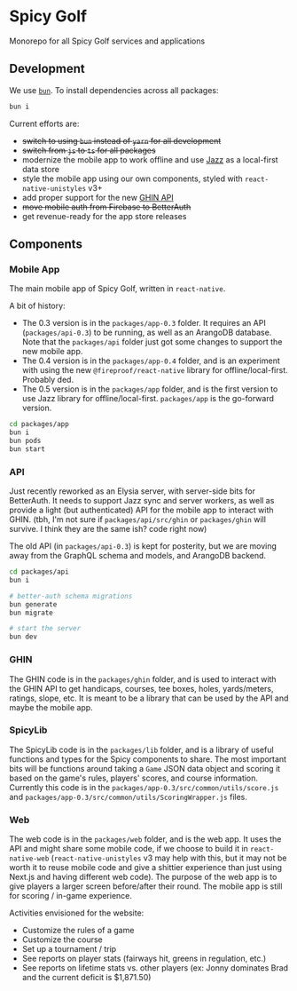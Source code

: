 # Spicy Golf

Monorepo for all Spicy Golf services and applications

## Development

We use [`bun`](https://bun.sh).  To install dependencies across all packages:

```bash
bun i
```

Current efforts are:
- ~~switch to using `bun` instead of `yarn` for all development~~
- ~~switch from `js` to `ts` for all packages~~
- modernize the mobile app to work offline and use [Jazz](https://jazz.tools) as a local-first data store
- style the mobile app using our own components, styled with `react-native-unistyles` v3+
- add proper support for the new [GHIN API](https://app.swaggerhub.com/apis-docs/GHIN/Admin/1.0)
- ~~move mobile auth from Firebase to BetterAuth~~
- get revenue-ready for the app store releases

## Components

### Mobile App

The main mobile app of Spicy Golf, written in `react-native`.

A bit of history:
- The 0.3 version is in the `packages/app-0.3` folder.  It requires an API (`packages/api-0.3`) to be running, as well as an ArangoDB database.  Note that the `packages/api` folder just got some changes to support the new mobile app.
- The 0.4 version is in the `packages/app-0.4` folder, and is an experiment with using the new `@fireproof/react-native` library for offline/local-first.  Probably ded.
- The 0.5 version is in the `packages/app` folder, and is the first version to use Jazz library for offline/local-first.  `packages/app` is the go-forward version.

```bash
cd packages/app
bun i
bun pods
bun start
```

### API

Just recently reworked as an Elysia server, with server-side bits for BetterAuth.  It needs to support Jazz sync and server workers, as well as provide a light (but authenticated) API for the mobile app to interact with GHIN.  (tbh, I'm not sure if `packages/api/src/ghin` or `packages/ghin` will survive.  I think they are the same ish? code right now)

The old API (in `packages/api-0.3`) is kept for posterity, but we are moving away from the GraphQL schema and models, and ArangoDB backend.

```bash
cd packages/api
bun i

# better-auth schema migrations
bun generate
bun migrate

# start the server
bun dev
```

### GHIN

The GHIN code is in the `packages/ghin` folder, and is used to interact with the GHIN API to get handicaps, courses, tee boxes, holes, yards/meters, ratings, slope, etc.  It is meant to be a library that can be used by the API and maybe the mobile app.

### SpicyLib

The SpicyLib code is in the `packages/lib` folder, and is a library of useful functions and types for the Spicy components to share.  The most important bits will be functions around taking a `Game` JSON data object and scoring it based on the game's rules, players' scores, and course information.  Currently this code is in the `packages/app-0.3/src/common/utils/score.js` and `packages/app-0.3/src/common/utils/ScoringWrapper.js` files.

### Web

The web code is in the `packages/web` folder, and is the web app.  It uses the API and might share some mobile code, if we choose to build it in `react-native-web` (`react-native-unistyles` v3 may help with this, but it may not be worth it to reuse mobile code and give a shittier experience than just using Next.js and having different web code).  The purpose of the web app is to give players a larger screen before/after their round.  The mobile app is still for scoring / in-game experience.

Activities envisioned for the website:
- Customize the rules of a game
- Customize the course
- Set up a tournament / trip
- See reports on player stats (fairways hit, greens in regulation, etc.)
- See reports on lifetime stats vs. other players (ex: Jonny dominates Brad and the current deficit is $1,871.50)
